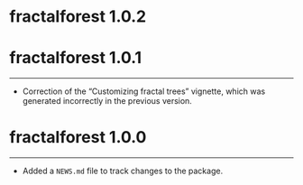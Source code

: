 # fractalforest 1.0.2

# fractalforest 1.0.1
----------------------------------------------------------------
* Correction of the “Customizing fractal trees” vignette, which was generated incorrectly in the previous version.


# fractalforest 1.0.0
----------------------------------------------------------------
* Added a `NEWS.md` file to track changes to the package.
